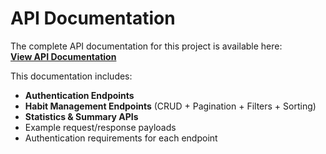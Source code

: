 # API Documentation

The complete API documentation for this project is available here:  
**[View API Documentation](https://documenter.getpostman.com/view/12345678/2sA2xqabc)**

This documentation includes:
- **Authentication Endpoints**
- **Habit Management Endpoints** (CRUD + Pagination + Filters + Sorting)
- **Statistics & Summary APIs**
- Example request/response payloads
- Authentication requirements for each endpoint
